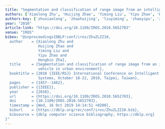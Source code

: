 ```yaml
---
title: "Segmentation and classification of range image from an intelligent vehicle in urban environment"
authors: ['Xiaolong Zhu', 'Huijing Zhao', 'Yiming Liu', 'Yipu Zhao', 'Hongbin Zha']
authors-key: ['zhuxiaolong', 'zhaohuijing', 'liuyiming', 'zhaoyipu', 'zhahongbin']
year: "2010"
article-link: "https://doi.org/10.1109/IROS.2010.5652703"
venue: "IROS"
bibex: "@inproceedings{DBLP:conf/iros/ZhuZLZZ10,
  author    = {Xiaolong Zhu and
               Huijing Zhao and
               Yiming Liu and
               Yipu Zhao and
               Hongbin Zha},
  title     = {Segmentation and classification of range image from an intelligent
               vehicle in urban environment},
  booktitle = {2010 {IEEE/RSJ} International Conference on Intelligent Robots and
               Systems, October 18-22, 2010, Taipei, Taiwan},
  pages     = {1457--1462},
  publisher = {{IEEE}},
  year      = {2010},
  url       = {https://doi.org/10.1109/IROS.2010.5652703},
  doi       = {10.1109/IROS.2010.5652703},
  timestamp = {Wed, 16 Oct 2019 14:14:51 +0200},
  biburl    = {https://dblp.org/rec/conf/iros/ZhuZLZZ10.bib},
  bibsource = {dblp computer science bibliography, https://dblp.org}
}"
---
```

